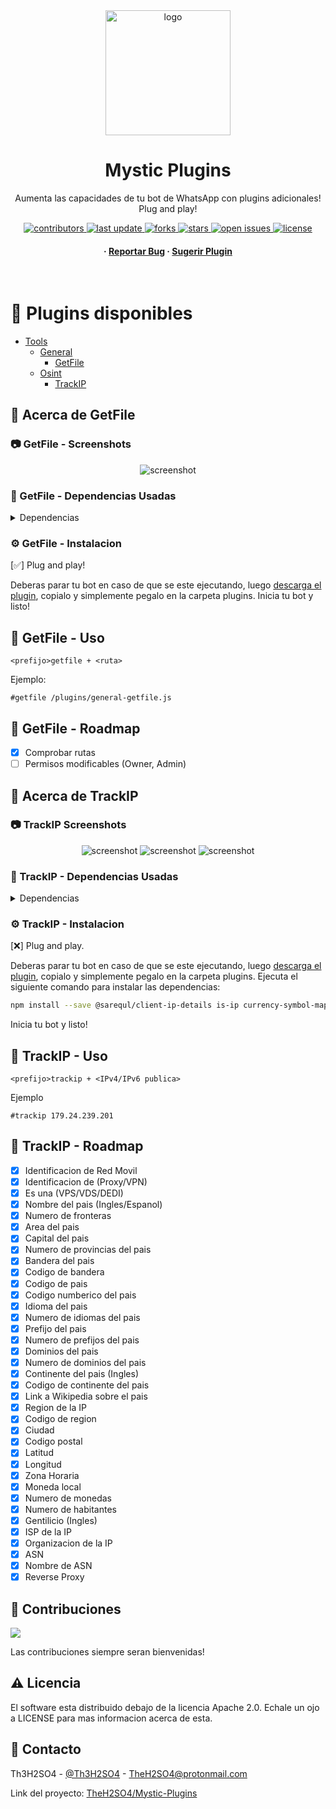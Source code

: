 <!-- Start -->

<div align="center">

  <img src="assets/logo.png" alt="logo" width="200" height="auto" />
  <h1>Mystic Plugins</h1>
  
  <p>
    Aumenta las capacidades de tu bot de WhatsApp con plugins adicionales! Plug and play!
  </p>
  
<!-- Badges -->

<p>
  <a href="https://github.com/TheH2SO4/Mystic-Plugins/graphs/contributors">
    <img src="https://img.shields.io/github/contributors/TheH2SO4/Mystic-Plugins" alt="contributors" />
  </a>
  <a href="">
    <img src="https://img.shields.io/github/last-commit/TheH2SO4/Mystic-Plugins" alt="last update" />
  </a>
  <a href="https://github.com/TheH2SO4/Mystic-Plugins/network/members">
    <img src="https://img.shields.io/github/forks/TheH2SO4/Mystic-Plugins" alt="forks" />
  </a>
  <a href="https://github.com/TheH2SO4/Mystic-Plugins/stargazers">
    <img src="https://img.shields.io/github/stars/TheH2SO4/Mystic-Plugins" alt="stars" />
  </a>
  <a href="https://github.com/TheH2SO4/Mystic-Plugins/issues/">
    <img src="https://img.shields.io/github/issues/TheH2SO4/Mystic-Plugins" alt="open issues" />
  </a>
  <a href="https://github.com/TheH2SO4/Mystic-Plugins/blob/master/LICENSE">
    <img src="https://img.shields.io/github/license/TheH2SO4/Mystic-Plugins.svg" alt="license" />
  </a>
</p>
   
<h4>
  <span> · </span>
    <a href="https://github.com/TheH2SO4/Mystic-Plugins/issues/">Reportar Bug</a>
  <span> · </span>
    <a href="https://github.com/TheH2SO4/Mystic-Plugins/issues/">Sugerir Plugin</a>
  </h4>
</div>

<br />

# :notebook_with_decorative_cover: Plugins disponibles

- [Tools](#notebook_with_decorative_cover-plugins-disponibles)
  * [General](#star2-acerca-de-getfile)
    * [GetFile](#star2-acerca-de-getfile)
  * [Osint](#star2-acerca-de-trackip)
    * [TrackIP](#star2-acerca-de-trackip)

<!-- -------------------------------------------------------------------------------------------------------------------------------- -->

<!-- Plugins (General) | Tools -->

<!-- Tools | GetFile -->

<!-- About -->

## :star2: Acerca de GetFile

<!-- Screenshots -->

### :camera: GetFile - Screenshots

<div align="center"> 
  <img src="./assets/tools/general/getfile-1.jpg" alt="screenshot"/>
</div>

<!-- Dependencies -->

### :space_invader: GetFile - Dependencias Usadas

<details>
  <summary>Dependencias</summary>
  <ul>
    <li><a href="https://www.npmjs.com/package/fs">fs</a></li>
  </ul>
</details>

<!-- Installation -->

### :gear: GetFile - Instalacion

[✅] Plug and play!

Deberas parar tu bot en caso de que se este ejecutando, luego [descarga el plugin](/tools/general/general-getfile.js), copialo y simplemente pegalo en la carpeta plugins.
Inicia tu bot y listo!

<!-- Usage -->

## :eyes: GetFile - Uso

```
<prefijo>getfile + <ruta>
```

<!-- Usage | Example -->

Ejemplo:

```
#getfile /plugins/general-getfile.js
```

<!-- Roadmap -->

## :compass: GetFile - Roadmap

* [x] Comprobar rutas
* [ ] Permisos modificables (Owner, Admin)

<!-- -------------------------------------------------------------------------------------------------------------------------------- -->

<!-- Plugins (Osint) | Tools -->

<!-- Tools | TrackIP -->

<!-- About -->

## :star2: Acerca de TrackIP

<!-- Screenshots -->

### :camera: TrackIP Screenshots

<div align="center"> 
  <img src="./assets/tools/osint/trackip-1.jpg" alt="screenshot"/>
  <img src="./assets/tools/osint/trackip-2.jpg" alt="screenshot"/>
  <img src="./assets/tools/osint/trackip-3.jpg" alt="screenshot"/>
</div>

<!-- Dependencies -->

### :space_invader: TrackIP - Dependencias Usadas

<details>
  <summary>Dependencias</summary>
  <ul>
    <li><a href="https://www.npmjs.com/package/@sarequl/client-ip-details">@Sarequl/Client-ip-details</a></li>
    <li><a href="https://www.npmjs.com/package/is-ip">Is-ip</a></li>
    <li><a href="https://www.npmjs.com/package/currency-symbol-map">Currency-symbol-map</a></li>
    <li><a href="https://www.npmjs.com/package/country-locale-map">Country-locale-map</a></li>
    <li><a href="https://www.npmjs.com/package/countryjs">Countryjs</a></li>
  </ul>
</details>

<!-- Installation -->

### :gear: TrackIP - Instalacion

[❌] Plug and play.

Deberas parar tu bot en caso de que se este ejecutando, luego [descarga el plugin](/tools/osint/osint-trackip.js), copialo y simplemente pegalo en la carpeta plugins. Ejecuta el siguiente comando para instalar las dependencias:

```Bash
npm install --save @sarequl/client-ip-details is-ip currency-symbol-map country-locale-map countryjs
```

Inicia tu bot y listo!

<!-- Usage -->

## :eyes: TrackIP - Uso

```
<prefijo>trackip + <IPv4/IPv6 publica>
```

<!-- Usage | Example -->

Ejemplo

```
#trackip 179.24.239.201
```

<!-- Roadmap -->

## :compass: TrackIP - Roadmap

* [x] Identificacion de Red Movil
* [x] Identificacion de (Proxy/VPN)
* [x] Es una (VPS/VDS/DEDI)
* [x] Nombre del pais (Ingles/Espanol)
* [x] Numero de fronteras
* [x] Area del pais
* [x] Capital del pais
* [x] Numero de provincias del pais
* [x] Bandera del pais
* [x] Codigo de bandera
* [x] Codigo de pais
* [x] Codigo numberico del pais
* [x] Idioma del pais
* [x] Numero de idiomas del pais
* [x] Prefijo del pais
* [x] Numero de prefijos del pais
* [x] Dominios del pais
* [x] Numero de dominios del pais
* [x] Continente del pais (Ingles)
* [x] Codigo de continente del pais
* [x] Link a Wikipedia sobre el pais
* [x] Region de la IP
* [x] Codigo de region
* [x] Ciudad
* [x] Codigo postal
* [x] Latitud
* [x] Longitud
* [x] Zona Horaria
* [x] Moneda local
* [x] Numero de monedas
* [x] Numero de habitantes
* [x] Gentilicio (Ingles)
* [x] ISP de la IP
* [x] Organizacion de la IP
* [x] ASN
* [x] Nombre de ASN
* [x] Reverse Proxy

<!-- -------------------------------------------------------------------------------------------------------------------------------- -->

<!-- Contributing -->

## :wave: Contribuciones

<a href="https://github.com/TheH2SO4/Mystic-Plugins/graphs/contributors">
  <img src="https://contrib.rocks/image?repo=TheH2SO4/Mystic-Plugins" />
</a>

Las contribuciones siempre seran bienvenidas!


<!-- Code of Conduct -->
<!-- ### :scroll: Code of Conduct

Please read the [Code of Conduct](https://github.com/TheH2SO4/Mystic-Plugins/blob/master/CODE_OF_CONDUCT.md)

<!-- FAQ -->
<!-- ## :grey_question: FAQ

- Question 1

  + Answer 1

- Question 2

  + Answer 2

<!-- License -->

## :warning: Licencia

El software esta distribuido debajo de la licencia Apache 2.0. Echale un ojo a LICENSE para mas informacion acerca de esta.

<!-- Contact -->

## :handshake: Contacto

Th3H2SO4 - [@Th3H2SO4](https://twitter.com/th3h2so4) - TheH2SO4@protonmail.com

Link del proyecto: [TheH2SO4/Mystic-Plugins](https://github.com/TheH2SO4/Mystic-Plugins)

<!-- Acknowledgments -->
<!-- ## :gem: Acknowledgements

Use this section to mention useful resources and libraries that you have used in your projects.

 - [Shields.io](https://shields.io/)
 - [Awesome README](https://github.com/matiassingers/awesome-readme)
 - [Emoji Cheat Sheet](https://github.com/ikatyang/emoji-cheat-sheet/blob/master/README.md#travel--places)
 - [Readme Template](https://github.com/othneildrew/Best-README-Template)
